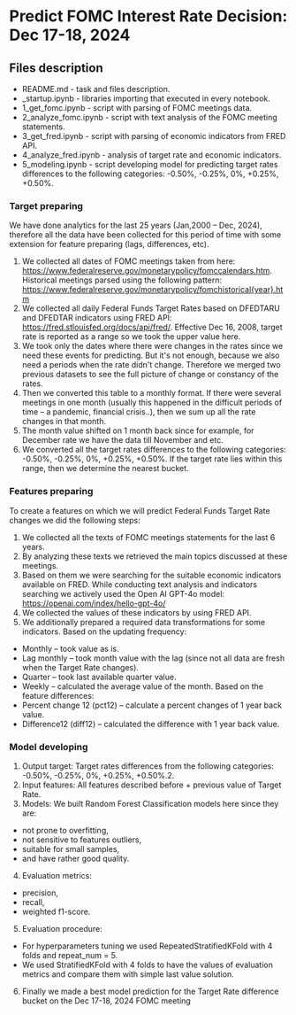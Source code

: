 # Predict FOMC Interest Rate Decision: Dec 17-18, 2024

## Files description

- README.md - task and files description.
- _startup.ipynb - libraries importing that executed in every notebook.
- 1_get_fomc.ipynb - script with parsing of FOMC meetings data.
- 2_analyze_fomc.ipynb - script with text analysis of the FOMC meeting statements.
- 3_get_fred.ipynb - script with parsing of economic indicators from FRED API. 
- 4_analyze_fred.ipynb - analysis of target rate and economic indicators.
- 5_modeling.ipynb - script developing model for predicting target rates differences to the following categories: -0.50%, -0.25%, 0%, +0.25%, +0.50%.

### Target preparing

We have done analytics for the last 25 years (Jan,2000 – Dec, 2024), therefore all the data have been collected for this period of time with some extension for feature preparing (lags, differences, etc).

1. We collected all dates of FOMC meetings taken from here: https://www.federalreserve.gov/monetarypolicy/fomccalendars.htm. Historical meetings parsed using the following pattern: https://www.federalreserve.gov/monetarypolicy/fomchistorical{year}.htm 
2. We collected all daily Federal Funds Target Rates based on DFEDTARU and DFEDTAR indicators using FRED API: https://fred.stlouisfed.org/docs/api/fred/. Effective Dec 16, 2008, target rate is reported as a range so we took the upper value here.
3. We took only the dates where there were changes in the rates since we need these events for predicting. But it's not enough, because we also need a periods when the rate didn't change. Therefore we merged two previous datasets to see the full picture of change or constancy of the rates. 
4. Then we converted this table to a monthly format. If there were several meetings in one month (usually this happened in the difficult periods of time – a pandemic, financial crisis..), then we sum up all the rate changes in that month.
5. The month value shifted on 1 month back since for example, for December rate we have the data till November and etc. 
6. We converted all the target rates differences to the following categories: -0.50%, -0.25%, 0%, +0.25%, +0.50%. If the target rate lies within this range, then we determine the nearest bucket.

### Features preparing

To create a features on which we will predict Federal Funds Target Rate changes we did the following steps:

1. We collected all the texts of FOMC meetings statements for the last 6 years. 
2. By analyzing these texts we retrieved the main topics discussed at these meetings.
3. Based on them we were searching for the suitable economic indicators available on FRED. While conducting text analysis and indicators searching we actively used the Open AI GPT-4o model: https://openai.com/index/hello-gpt-4o/  
4. We collected the values of these indicators by using FRED API.
5. We additionally prepared a required data transformations for some indicators. 
Based on the updating frequency:
- Monthly – took value as is.
- Lag monthly – took month value with the lag (since not all data are fresh when the Target Rate changes).
- Quarter – took last available quarter value.
- Weekly – calculated the average value of the month.
Based on the feature differences:
- Percent change 12 (pct12) – calculate a percent changes of 1 year back value.
- Difference12 (diff12) – calculated the difference with 1 year back value.

### Model developing
1. Output target:  Target rates differences from the following categories: -0.50%, -0.25%, 0%, +0.25%, +0.50%.2.
2. Input features: All features described before + previous value of Target Rate.
3. Models: We built Random Forest Classification models here since they are: 
- not prone to overfitting, 
- not sensitive to features outliers, 
- suitable for small samples,
- and have rather good quality.
  
4. Evaluation metrics:
- precision, 
- recall,
- weighted f1-score. 

5. Evaluation procedure: 
- For hyperparameters tuning we used RepeatedStratifiedKFold with 4 folds and repeat_num = 5.
- We used StratifiedKFold with 4 folds to have the values of evaluation metrics and compare them with simple last value solution. 

6. Finally we made a best model prediction for the Target Rate difference bucket on the Dec 17-18, 2024 FOMC meeting

